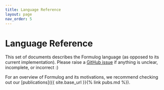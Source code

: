 ```yaml
---
title: Language Reference
layout: page
nav_order: 5
---
```


# Language Reference

This set of documents describes the Formulog language (as opposed to its current implementation).
Please raise a [GitHub issue](https://github.com/HarvardPL/formulog/issues/new) if anything is unclear, incomplete, or incorrect :)

For an overview of Formulog and its motivations, we recommend checking out our [publications]({{ site.base_url }}{% link pubs.md %}).